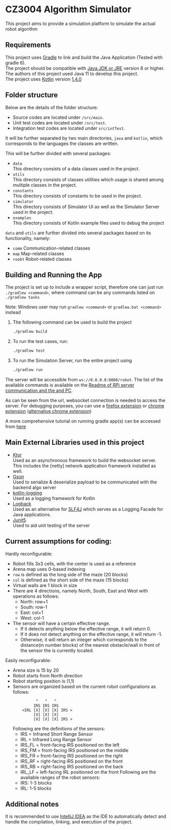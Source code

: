 # CZ3004 Algorithm Simulator

This project aims to provide a simulation platform to simulate the actual robot algorithm 

## Requirements 

This project uses [Gradle](https://gradle.org/install/) to link and build the Java Application 
(Tested with gradle 6).   
The project should be compatible with [Java JDK or JRE](https://www.oracle.com/java/technologies/javase-downloads.html) version 8 or higher. 
The authors of this project used Java 11 to develop this project.  
The project uses [Kotlin](https://kotlinlang.org/) version [1.4.0](https://github.com/JetBrains/kotlin/releases/tag/v1.4.0)

## Folder structure 
Below are the details of the folder structure: 
*   Source codes are located under `/src/main`. 
*   Unit test codes are located under `/src/test`. 
*   Integration test codes are located under `src/intTest`.

It will be further separated by two main directories, `java` and `kotlin`, 
which corresponds to the languages the classes are written. 

This will be further divided with several packages: 
*   `data`  
    This directory consists of a data classes used in the project. 
*   `utils`  
    This directory consists of classes utilities which usage is shared among multiple classes in the project.
*   `constants`  
    This directory consists of constants to be used in the project.
*   `simulator`  
    This directory consists of Simulator UI as well as the Simulator Server used in the project.
*   `examples`  
    This directory consists of Kotlin example files used to debug the project

`data` and `utils` are further divided into several packages based on its functionality, namely: 
*   `comm`
    Communication-related classes
*   `map`
    Map-related classes
*   `roobt`
    Robot-related classes 

## Building and Running the App 

The project is set up to include a wrapper script, therefore one can just run `./gradlew <command>`, 
where command can be any commands listed on `./gradlew tasks`

Note: Windows user may run `gradlew <command>` or `gradlew.bat <command>` instead

1.  The following command can be used to build the project

    ```bash
    ./gradlew build
    ```
    

2.  To run the test cases, run: 
    
    ```bash 
    ./gradlew test
    ```
    
3.  To run the Simulation Server, run the entire project using 
    ```bash
    ./gradlew run
    ```
    
The server will be accessible from `ws://0.0.0.0:8080/robot`. 
The list of the available commands is available on the [Readme of RPi server communication and the and PC](https://github.com/weicong96/mdp/tree/master/rpi/pc).

As can be seen from the url, websocket connection is needed to access the server. 
For debugging purposes, you can use a [firefox extension](https://addons.mozilla.org/en-US/firefox/addon/simple-websocket-client/) 
or [chrome extension](https://chrome.google.com/webstore/detail/simple-websocket-client/pfdhoblngboilpfeibdedpjgfnlcodoo) 
([alternative chrome extension](https://chrome.google.com/webstore/detail/smart-websocket-client/omalebghpgejjiaoknljcfmglgbpocdp))

A more comprehensive tutorial on running gradle app(s) can be accessed from [here](https://guides.gradle.org/building-java-libraries/)

## Main External Libraries used in this project
*   [Ktor](https://ktor.io/)  
    Used as an asynchronous framework to build the websocket server. This includes the [netty] network application framework installed as well. 
*   [Gson](https://github.com/google/gson)  
    Used to serialize & deserialize payload to be communicated with the backend algo server 
*   [kotlin-logging](https://github.com/MicroUtils/kotlin-logging)  
    Used as a logging framework for Kotlin 
*   [Logback](http://logback.qos.ch/)  
    Used as an alternative for [SLF4J](http://www.slf4j.org/) which serves as a Logging Facade for Java applications. 
*   [Junit5](https://junit.org/junit5/)  
    Used to aid unit testing of the server 


## Current assumptions for coding: 
Hardly reconfigurable: 
*   Robot fills 3x3 cells, with the center is used as a reference
*   Arena map uses 0-based indexing
*   `row` is defined as the long side of the maze (20 blocks)
*   `col` is defined as the short side of the maze (15 blocks)
*   Virtual walls are 1 block in size
*   There are 4 directions, namely North, South, East and West with operations as follows: 
    -   North: row+1
    -   South: row-1
    -   East: col+1
    -   West: col-1
*   The sensor will have a certain effective range. 
    * If it detects anything below the effective range, it will return 0.
    * If it does not detect anything on the effective range, it will return -1. 
    * Otherwise, it will return an integer which corresponds to the distance(in number blocks) of the nearest obstacle/wall in front of the sensor the is currently located.

Easily reconfigurable: 
*   Arena size is 15 by 20
*   Robot starts from North direction
*   Robot starting position is (1,1)
*   Sensors are organized based on the current robot configurations as follows: 
    ```
              ^   ^   ^
             IRS IRS IRS
        <IRL [X] [X] [X] IRS >
             [X] [X] [X]
             [X] [X] [X] IRS >
    ```
    Following are the definitions of the sensors:
    * IRS = Infrared Short Range Sensor
    * IRL = Infrared Long Range Sensor
    * IRS_FL = front-facing IRS positioned on the left
    * IRS_FM = front-facing IRS positioned on the middle
    * IRS_FR = front-facing IRS positioned on the right
    * IRS_RF = right-facing IRS positioned on the front
    * IRS_RB = right-facing IRS positioned on the back
    * IRL_LF = left-facing IRL positioned on the front
    Following are the available ranges of the robot sensors: 
    * IRS: 1-3 blocks
    * IRL: 1-5 blocks
    

## Additional notes 

It is recommended to use [IntelliJ IDEA](https://www.jetbrains.com/idea/) as the IDE to 
automatically detect and handle the compilation, linking, and execution of the project. 
